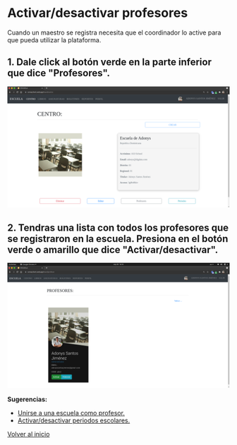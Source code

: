 # Activar/desactivar profesores

Cuando un maestro se registra necesita que el coordinador lo active para que pueda utilizar la plataforma.

## 1. Dale click al botón verde en la parte inferior que dice "Profesores".

![](../assets/coordinator/main-screen-with-school-ss.png)

## 2. Tendras una lista con todos los profesores que se registraron en la escuela. Presiona en el botón verde o amarillo que dice "Activar/desactivar".

![](../assets/coordinator/board-profesor.png)

**Sugerencias:**

- [Unirse a una escuela como profesor.](../teacher/join-school.html)
- [Activar/desactivar periodos escolares.](./toggle-period.html)

[Volver al inicio](../ 'Volver al inicio')
